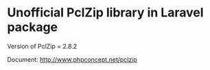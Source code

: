 # Unofficial PclZip library in Laravel package

Version of PclZip = 2.8.2

Document: http://www.phpconcept.net/pclzip
